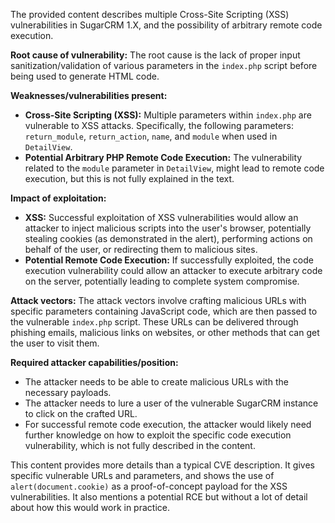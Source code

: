 The provided content describes multiple Cross-Site Scripting (XSS) vulnerabilities in SugarCRM 1.X, and the possibility of arbitrary remote code execution.

**Root cause of vulnerability:**
The root cause is the lack of proper input sanitization/validation of various parameters in the `index.php` script before being used to generate HTML code.

**Weaknesses/vulnerabilities present:**
- **Cross-Site Scripting (XSS):** Multiple parameters within `index.php` are vulnerable to XSS attacks. Specifically, the following parameters: `return_module`, `return_action`, `name`, and `module` when used in `DetailView`.
- **Potential Arbitrary PHP Remote Code Execution:** The vulnerability related to the `module` parameter in `DetailView`, might lead to remote code execution, but this is not fully explained in the text.

**Impact of exploitation:**
- **XSS:** Successful exploitation of XSS vulnerabilities would allow an attacker to inject malicious scripts into the user's browser, potentially stealing cookies (as demonstrated in the alert), performing actions on behalf of the user, or redirecting them to malicious sites.
- **Potential Remote Code Execution:** If successfully exploited, the code execution vulnerability could allow an attacker to execute arbitrary code on the server, potentially leading to complete system compromise.

**Attack vectors:**
The attack vectors involve crafting malicious URLs with specific parameters containing JavaScript code, which are then passed to the vulnerable `index.php` script. These URLs can be delivered through phishing emails, malicious links on websites, or other methods that can get the user to visit them.

**Required attacker capabilities/position:**
- The attacker needs to be able to create malicious URLs with the necessary payloads.
- The attacker needs to lure a user of the vulnerable SugarCRM instance to click on the crafted URL.
- For successful remote code execution, the attacker would likely need further knowledge on how to exploit the specific code execution vulnerability, which is not fully described in the content.

This content provides more details than a typical CVE description. It gives specific vulnerable URLs and parameters, and shows the use of `alert(document.cookie)` as a proof-of-concept payload for the XSS vulnerabilities. It also mentions a potential RCE but without a lot of detail about how this would work in practice.
